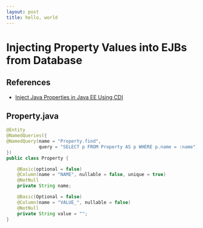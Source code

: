 ```yaml
---
layout: post
title: hello, world
---
```

# Injecting Property Values into EJBs from Database

## References
* [Inject Java Properties in Java EE Using CDI
](http://piotrnowicki.com/2012/06/inject-java-properties-in-java-ee-using-cdi/)

## Property.java
```java
@Entity
@NamedQueries({
@NamedQuery(name = "Property.find",
            query = "SELECT p FROM Property AS p WHERE p.name = :name")
})
public class Property {

    @Basic(optional = false)
    @Column(name = "NAME", nullable = false, unique = true)
    @NotNull
    private String name;

    @Basic(Optional = false)
    @Column(name = "VALUE_", nullable = false)
    @NotNull
    private String value = "";
}
```